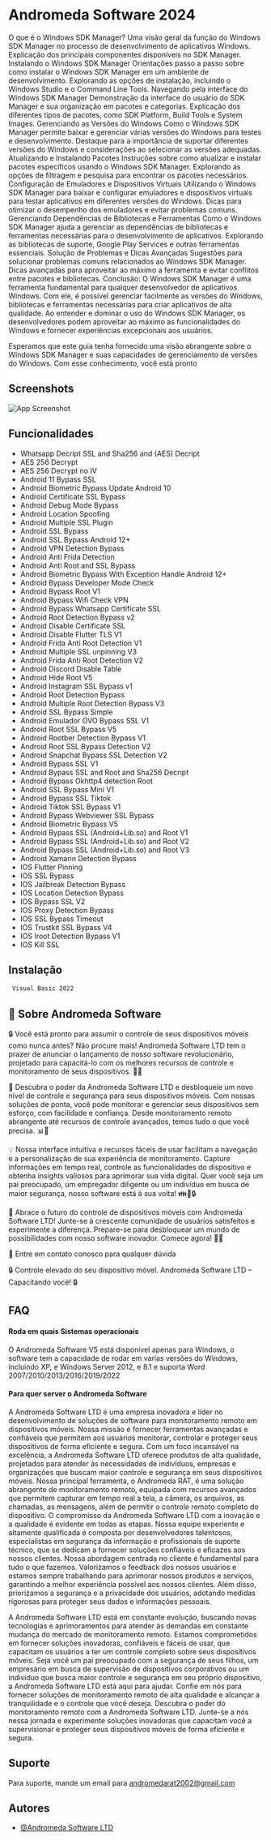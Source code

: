 
# Andromeda Software 2024

O que é o Windows SDK Manager?
Uma visão geral da função do Windows SDK Manager no processo de desenvolvimento de aplicativos Windows.
Explicação dos principais componentes disponíveis no SDK Manager.
Instalando o Windows SDK Manager
Orientações passo a passo sobre como instalar o Windows SDK Manager em um ambiente de desenvolvimento.
Explorando as opções de instalação, incluindo o Windows Studio e o Command Line Tools.
Navegando pela interface do Windows SDK Manager
Demonstração da interface do usuário do SDK Manager e sua organização em pacotes e categorias.
Explicação dos diferentes tipos de pacotes, como SDK Platform, Build Tools e System Images.
Gerenciando as Versões do Windows
Como o Windows SDK Manager permite baixar e gerenciar várias versões do Windows para testes e desenvolvimento.
Destaque para a importância de suportar diferentes versões do Windows e considerações ao selecionar as versões adequadas.
Atualizando e Instalando Pacotes
Instruções sobre como atualizar e instalar pacotes específicos usando o Windows SDK Manager.
Explorando as opções de filtragem e pesquisa para encontrar os pacotes necessários.
Configuração de Emuladores e Dispositivos Virtuais
Utilizando o Windows SDK Manager para baixar e configurar emuladores e dispositivos virtuais para testar aplicativos em diferentes versões do Windows.
Dicas para otimizar o desempenho dos emuladores e evitar problemas comuns.
Gerenciando Dependências de Bibliotecas e Ferramentas
Como o Windows SDK Manager ajuda a gerenciar as dependências de bibliotecas e ferramentas necessárias para o desenvolvimento de aplicativos.
Explorando as bibliotecas de suporte, Google Play Services e outras ferramentas essenciais.
Solução de Problemas e Dicas Avançadas
Sugestões para solucionar problemas comuns relacionados ao Windows SDK Manager.
Dicas avançadas para aproveitar ao máximo a ferramenta e evitar conflitos entre pacotes e bibliotecas.
Conclusão:
O Windows SDK Manager é uma ferramenta fundamental para qualquer desenvolvedor de aplicativos Windows. Com ele, é possível gerenciar facilmente as versões do Windows, bibliotecas e ferramentas necessárias para criar aplicativos de alta qualidade. Ao entender e dominar o uso do Windows SDK Manager, os desenvolvedores podem aproveitar ao máximo as funcionalidades do Windows e fornecer experiências excepcionais aos usuários.

Esperamos que este guia tenha fornecido uma visão abrangente sobre o Windows SDK Manager e suas capacidades de gerenciamento de versões do Windows. Com esse conhecimento, você está pronto


## Screenshots

![App Screenshot](https://andromedasoftware.com.br/screenshot/Frida.png)


## Funcionalidades

- Whatsapp Decript SSL and Sha256 and (AES) Decript
- AES 256 Decrypt
- AES 256 Decrypt no IV
- Android 11 Bypass SSL
- Android Biometric Bypass Update Android 10
- Android Certificate SSL Bypass
- Android Debug Mode Bypass
- Android Location Spoofing
- Android Multiple SSL Plugin
- Android SSL Bypass
- Android SSL Bypass Android 12+
- Android VPN Detection Bypass
- Android Anti Frida Detection
- Android Anti Root and SSL Bypass
- Android Biometric Bypass With Exception Handle Android 12+
- Android Bypass Developer Mode Check
- Android Bypass Root V1
- Android Bypass Wifi Check VPN
- Android Bypass Whatsapp Certificate SSL
- Android Root Detection Bypass v2
- Android Disable Certificate SSL
- Android Disable Flutter TLS V1
- Android Frida Anti Root Detection V1
- Android Multiple SSL unpinning V3
- Android Frida Anti Root Detection V2
- Android Discord Disable Table
- Android Hide Root V5
- Android Instagram SSL Bypass v1
- Android Root Detection Bypass
- Android Multiple Root Detection Bypass V3
- Android SSL Bypass Simple
- Android Emulador OVO Bypass SSL V1
- Android Root SSL Bypass V5
- Android Rootber Detection Bypass V1
- Android Root SSL Bypass Detection V2
- Android Snapchat Bypass SSL Detection V2
- Android Bypass SSL V1
- Android Bypass SSL and Root and Sha256 Decript
- Android Bypass Okhttp4 detection Root
- Android SSL Bypass  Mini V1
- Android Bypass SSL Tiktok
- Android Tiktok SSL Bypass V1
- Android Bypass Webviewer SSL Bypass
- Android Biometric Bypass V5
- Android Bypass SSL (Android+Lib.so) and Root V1
- Android Bypass SSL (Android+Lib.so) and Root V2
- Android Bypass SSL (Android+Lib.so) and Root V3
- Android Xamarin Detection Bypass
- IOS Flutter Pinning 
- IOS SSL Bypass
- IOS Jailbreak Detection Bypass
- IOS Location Detection Bypass
- IOS Bypass SSL V2
- IOS Proxy Detection Bypass
- IOS SSL Bypass Timeout
- IOS Trustkit SSL Bypass V4
- IOS Iroot Detection Bypass V1
- IOS Kill SSL
## Instalação

```bash
 Visual Basic 2022
```
    
## 🚀 Sobre Andromeda Software
🔒 Você está pronto para assumir o controle de seus dispositivos móveis como nunca antes? Não procure mais! Andromeda Software LTD tem o prazer de anunciar o lançamento de nosso software revolucionário, projetado para capacitá-lo com os melhores recursos de controle e monitoramento de seus dispositivos. 📱💪

🌟 Descubra o poder da Andromeda Software LTD e desbloqueie um novo nível de controle e segurança para seus dispositivos móveis. Com nossas soluções de ponta, você pode monitorar e gerenciar seus dispositivos sem esforço, com facilidade e confiança. Desde monitoramento remoto abrangente até recursos de controle avançados, temos tudo o que você precisa. 📊🔐

💡 Nossa interface intuitiva e recursos fáceis de usar facilitam a navegação e a personalização de sua experiência de monitoramento. Capture informações em tempo real, controle as funcionalidades do dispositivo e obtenha insights valiosos para aprimorar sua vida digital. Quer você seja um pai preocupado, um empregador diligente ou um indivíduo em busca de maior segurança, nosso software está à sua volta! 👪💼🔒

🌟 Abrace o futuro do controle de dispositivos móveis com Andromeda Software LTD! Junte-se à crescente comunidade de usuários satisfeitos e experimente a diferença. Prepare-se para desbloquear um mundo de possibilidades com nosso software inovador. Comece agora! 🚀💥

💬 Entre em contato conosco para qualquer dúvida

🔒 Controle elevado do seu dispositivo móvel. Andromeda Software LTD – Capacitando você! 🔒


## FAQ

#### Roda em quais Sistemas operacionais

O Andromeda Software V5 está disponivel apenas para Windows, o software tem a capacidade de rodar em varias versões do Windows, incluindo XP, e Windows Server 2012, e 8.1 e suporta Word 2007/2010/2013/2016/2019/2022

#### Para quer server o Andromeda Software

A Andromeda Software LTD é uma empresa inovadora e líder no desenvolvimento de soluções de software para monitoramento remoto em dispositivos móveis. Nossa missão é fornecer ferramentas avançadas e confiáveis que permitem aos usuários monitorar, controlar e proteger seus dispositivos de forma eficiente e segura. Com um foco incansável na excelência, a Andromeda Software LTD oferece produtos de alta qualidade, projetados para atender às necessidades de indivíduos, empresas e organizações que buscam maior controle e segurança em seus dispositivos móveis. Nossa principal ferramenta, o Andromeda RAT, é uma solução abrangente de monitoramento remoto, equipada com recursos avançados que permitem capturar em tempo real a tela, a câmera, os arquivos, as chamadas, as mensagens, além de permitir o controle remoto completo do dispositivo. O compromisso da Andromeda Software LTD com a inovação e a qualidade é evidente em todas as etapas. Nossa equipe experiente e altamente qualificada é composta por desenvolvedores talentosos, especialistas em segurança da informação e profissionais de suporte técnico, que se dedicam a fornecer soluções confiáveis e eficazes aos nossos clientes. Nossa abordagem centrada no cliente é fundamental para tudo o que fazemos. Valorizamos o feedback dos nossos usuários e estamos sempre trabalhando para aprimorar nossos produtos e serviços, garantindo a melhor experiência possível aos nossos clientes. Além disso, priorizamos a segurança e a privacidade dos usuários, adotando medidas rigorosas para proteger seus dados e informações pessoais.

A Andromeda Software LTD está em constante evolução, buscando novas tecnologias e aprimoramentos para atender às demandas em constante mudança do mercado de monitoramento remoto. Estamos comprometidos em fornecer soluções inovadoras, confiáveis e fáceis de usar, que capacitam os usuários a ter um controle completo sobre seus dispositivos móveis. Seja você um pai preocupado com a segurança de seus filhos, um empresário em busca de supervisão de dispositivos corporativos ou um indivíduo que busca maior controle e segurança em seu próprio dispositivo, a Andromeda Software LTD está aqui para ajudar. Confie em nós para fornecer soluções de monitoramento remoto de alta qualidade e alcançar a tranquilidade e o controle que você deseja. Descubra o poder do monitoramento remoto com a Andromeda Software LTD. Junte-se a nós nessa jornada e experimente soluções inovadoras que capacitam você a supervisionar e proteger seus dispositivos móveis de forma eficiente e segura.



## Suporte

Para suporte, mande um email para andromedarat2002@gmail.com


## Autores

- [@Andromeda Software LTD](https://github.com/Andromeda-Software-LTD)
